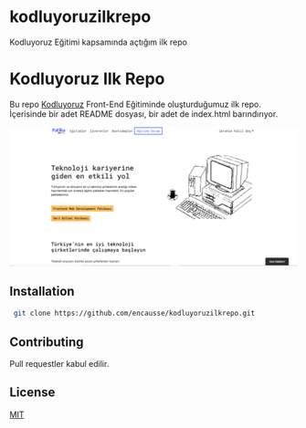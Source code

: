 # kodluyoruzilkrepo
Kodluyoruz Eğitimi kapsamında açtığım ilk repo
# Kodluyoruz Ilk Repo

Bu repo [Kodluyoruz](https://www.kodluyoruz.org) Front-End Eğitiminde oluşturduğumuz ilk repo. İçerisinde bir adet README dosyası, bir adet de index.html barındırıyor.

![](https://github.com/encausse/kodluyoruzilkrepo/blob/main/git.PNG)


## Installation


```bash
 git clone https://github.com/encausse/kodluyoruzilkrepo.git
```



## Contributing
Pull requestler kabul edilir.


## License
[MIT](https://choosealicense.com/licenses/mit/)
